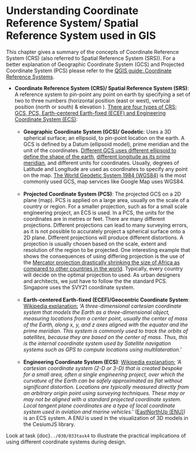 # Understanding Coordinate Reference System/ Spatial Reference System used in GIS 

This chapter gives a summary of the concepts of Coordinate Reference System (CRS) (also referred to Spatial Reference System (SRS)). For a better explanation of Geographic Coordinate System (GCS) and Projected Coordinate System (PCS) please refer to the <a href="https://docs.qgis.org/3.16/en/docs/gentle_gis_introduction/coordinate_reference_systems.html" target="_blank">QGIS guide: Coordinate Reference Systems</a>.

- **Coordinate Reference System (CRS)/ Spatial Reference System (SRS)**: A reference system to pin-point any point on earth by specifying a set of two to three numbers (horizontal position (east or west), vertical position (north or south) & elevation ). <a href="https://en.wikipedia.org/wiki/Spatial_reference_system" target="_blank">There are four types of CRS; GCS, PCS, Earth-centered Earth-fixed (ECEF) and Engineering Coordinate System (ECS)</a>:
    <br/><br/>
    - **Geographic Coordinate System (GCS)/ Geodetic**: Uses a 3D spherical surface; an ellipsoid, to pin-point location on the earth. A GCS is defined by a Datum (ellipsoid model), prime meridian and the unit of the coordinates. <a href="https://support.virtual-surveyor.com/en/support/solutions/articles/1000261329-what-is-an-ellipsoid-" target="_blank">Different GCS uses different ellipsoid to define the shape of the earth</a>, <a href="https://en.wikipedia.org/wiki/Prime_meridian" target="_blank">different longitude as its prime meridian</a>, and different units for coordinates. Usually, degrees of Latitude and Longitude are used as coordinates to specify any point on the map. <a href="https://support.virtual-surveyor.com/en/support/solutions/articles/1000261351-what-is-wgs84-" target="_blank">The World Geodetic System 1984 (WGS84)</a> is the most commonly used GCS, map services like Google Map uses WGS84.
    <br/><br/>
    - **Projected Coordinate System (PCS)**: The projected GCS on a 2D plane (map). PCS is applied on a large area, usually on the scale of a country or region. For a smaller projection, such as for a small scale engineering project, an ECS is used. In a PCS, the units for the coordinates are in metres or feet. There are many different projections. Different projections can lead to many surveying errors, as it is not possible to accurately project a spherical surface onto a 2D plane. Different projections will produce different distortions. A projection is usually chosen based on the scale, extent and resolution of the region to be projected. One interesting example that shows the consequences of using differing projection is the use of the <a href="https://edition.cnn.com/2016/08/18/africa/real-size-of-africa/index.html" target="_blank">Mercator projection drastically shrinking the size of Africa as compared to other countries in the world</a>. Typically, every country will decide on the optimal projection to used. As urban designers and architects, we just have to follow the the standard PCS. Singapore uses the SVY21 coordinate system.
    <br/><br/>
    - **Earth-centered Earth-fixed (ECEF)/Geocentric Coordinate System**: <a href="https://en.wikipedia.org/wiki/Earth-centered,_Earth-fixed_coordinate_system" target="_blank">Wikipedia explanation:</a> *'A three-dimensional cartesian coordinate system that models the Earth as a three-dimensional object, measuring locations from a center point, usually the center of mass of the Earth, along x, y, and z axes aligned with the equator and the prime meridian. This system is commonly used to track the orbits of satellites, because they are based on the center of mass. Thus, this is the internal coordinate system used by Satellite navigation systems such as GPS to compute locations using multilateration.'*
    <br/><br/>
    - **Engineering Coordinate System (ECS)**: <a href="https://en.wikipedia.org/wiki/Spatial_reference_system" target="_blank">Wikipedia explanation:</a> *'A cartesian coordinate system (2-D or 3-D) that is created bespoke for a small area, often a single engineering project, over which the curvature of the Earth can be safely approximated as flat without significant distortion. Locations are typically measured directly from an arbitrary origin point using surveying techniques. These may or may not be aligned with a standard projected coordinate system. Local tangent plane coordinates are a type of local coordinate system used in aviation and marine vehicles.'* (<a href="https://en.wikipedia.org/wiki/Local_tangent_plane_coordinates" target="_blank">EastNorthUp (ENU)</a>) is an ECS system. A ENU is used in the visualization of 3D models in the CesiumJS library.

Look at task {doc}`../030/033task4` to illustrate the practical implications of using different coordinate systems during design.
